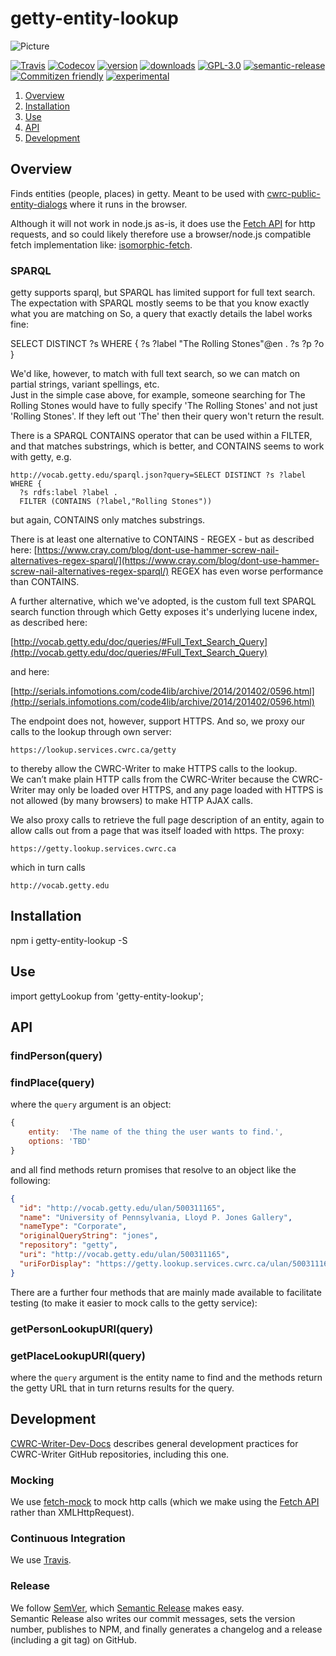 # getty-entity-lookup

![Picture](http://cwrc.ca/logos/CWRC_logos_2016_versions/CWRCLogo-Horz-FullColour.png)

[![Travis](https://img.shields.io/travis/cwrc/getty-entity-lookup.svg)](https://travis-ci.org/cwrc/getty-entity-lookup)
[![Codecov](https://img.shields.io/codecov/c/github/cwrc/getty-entity-lookup.svg)](https://codecov.io/gh/cwrc/getty-entity-lookup)
[![version](https://img.shields.io/npm/v/getty-entity-lookup.svg)](http://npm.im/getty-entity-lookup)
[![downloads](https://img.shields.io/npm/dm/getty-entity-lookup.svg)](http://npm-stat.com/charts.html?package=getty-entity-lookup&from=2015-08-01)
[![GPL-3.0](https://img.shields.io/npm/l/getty-entity-lookup.svg)](http://opensource.org/licenses/GPL-3.0)
[![semantic-release](https://img.shields.io/badge/%20%20%F0%9F%93%A6%F0%9F%9A%80-semantic--release-e10079.svg)](https://github.com/semantic-release/semantic-release)
[![Commitizen friendly](https://img.shields.io/badge/commitizen-friendly-brightgreen.svg)](http://commitizen.github.io/cz-cli/)
[![experimental](http://badges.github.io/stability-badges/dist/experimental.svg)](http://github.com/badges/stability-badges)

1. [Overview](#overview)
1. [Installation](#installation)
1. [Use](#use)
1. [API](#api)
1. [Development](#development)

## Overview

Finds entities (people, places) in getty. Meant to be used with [cwrc-public-entity-dialogs](https://github.com/cwrc-public-entity-dialogs) where it runs in the browser.

Although it will not work in node.js as-is, it does use the [Fetch API](https://developer.mozilla.org/en-US/docs/Web/API/Fetch_API) for http requests, and so could likely therefore use a browser/node.js compatible fetch implementation like: [isomorphic-fetch](https://www.npmjs.com/package/isomorphic-fetch).

### SPARQL

getty supports sparql, but SPARQL has limited support for full text search. The expectation with SPARQL mostly seems to be that you know exactly what you are matching on
So, a query that exactly details the label works fine:

SELECT DISTINCT ?s WHERE {
?s ?label "The Rolling Stones"@en .
?s ?p ?o
}

We'd like, however, to match with full text search, so we can match on partial strings, variant spellings, etc.  
Just in the simple case above, for example, someone searching for The Rolling Stones would have to fully specify 'The Rolling Stones' and not just 'Rolling Stones'. If they left out 'The' then their query won't return the result.

There is a SPARQL CONTAINS operator that can be used within a FILTER, and that matches substrings, which is better, and
CONTAINS seems to work with getty, e.g.

```text
http://vocab.getty.edu/sparql.json?query=SELECT DISTINCT ?s ?label WHERE {
  ?s rdfs:label ?label .
  FILTER (CONTAINS (?label,"Rolling Stones"))
```

but again, CONTAINS only matches substrings.

There is at least one alternative to CONTAINS - REGEX - but as described
here: [https://www.cray.com/blog/dont-use-hammer-screw-nail-alternatives-regex-sparql/](https://www.cray.com/blog/dont-use-hammer-screw-nail-alternatives-regex-sparql/) REGEX has even worse performance than CONTAINS.

A further alternative, which we've adopted, is the
custom full text SPARQL search function through which Getty exposes it's underlying lucene index, as described here:

[http://vocab.getty.edu/doc/queries/#Full_Text_Search_Query](http://vocab.getty.edu/doc/queries/#Full_Text_Search_Query)

and here:

[http://serials.infomotions.com/code4lib/archive/2014/201402/0596.html](http://serials.infomotions.com/code4lib/archive/2014/201402/0596.html)

The endpoint does not, however, support HTTPS. And so, we proxy our calls to the lookup through own server:

`https://lookup.services.cwrc.ca/getty`

to thereby allow the CWRC-Writer to make HTTPS calls to the lookup.  
We can’t make plain HTTP calls from the CWRC-Writer because the CWRC-Writer may only be
loaded over HTTPS, and any page loaded with HTTPS is not allowed (by many browsers) to make HTTP AJAX calls.

We also proxy calls to retrieve the full page description of an entity, again to allow calls out from a page that was itself
loaded with https. The proxy:

`https://getty.lookup.services.cwrc.ca`

which in turn calls

`http://vocab.getty.edu`

## Installation

npm i getty-entity-lookup -S

## Use

import gettyLookup from 'getty-entity-lookup';

## API

### findPerson(query)

### findPlace(query)

where the `query` argument is an object:

```js
{
    entity:  'The name of the thing the user wants to find.',
    options: 'TBD'
}
```

and all find methods return promises that resolve to an object like the following:

```json
{
  "id": "http://vocab.getty.edu/ulan/500311165",
  "name": "University of Pennsylvania, Lloyd P. Jones Gallery",
  "nameType": "Corporate",
  "originalQueryString": "jones",
  "repository": "getty",
  "uri": "http://vocab.getty.edu/ulan/500311165",
  "uriForDisplay": "https://getty.lookup.services.cwrc.ca/ulan/500311165"
}
```

There are a further four methods that are mainly made available to facilitate testing (to make it easier to mock calls to the getty service):

### getPersonLookupURI(query)

### getPlaceLookupURI(query)

where the `query` argument is the entity name to find and the methods return the getty URL that in turn returns results for the query.

## Development

[CWRC-Writer-Dev-Docs](https://github.com/cwrc/CWRC-Writer-Dev-Docs) describes general development practices for CWRC-Writer GitHub repositories, including this one.

<!-- ### Testing

The code in this repository is intended to run in the browser, and so we use [browser-run](https://github.com/juliangruber/browser-run) to run [browserified](http://browserify.org) [tape](https://github.com/substack/tape) tests directly in the browser.

We [decorate](https://en.wikipedia.org/wiki/Decorator_pattern) [tape](https://github.com/substack/tape) with [tape-promise](https://github.com/jprichardson/tape-promise) to allow testing with promises and async methods. -->

### Mocking

We use [fetch-mock](https://github.com/wheresrhys/fetch-mock) to mock http calls (which we make using the [Fetch API](https://developer.mozilla.org/en-US/docs/Web/API/Fetch_API) rather than XMLHttpRequest).

<!-- We use [sinon](http://sinonjs.org) [fake timers](http://sinonjs.org/releases/v4.0.1/fake-timers/) to test our timeouts, without having to wait for the timeouts.

### Code Coverage

We generate code coverage by instrumenting our code with [istanbul](https://github.com/gotwarlost/istanbul) before [browser-run](https://github.com/juliangruber/browser-run) runs the tests,
then extract the coverage (which [istanbul](https://github.com/gotwarlost/istanbul) writes to the global object, i.e., the window in the browser), format it with [istanbul](https://github.com/gotwarlost/istanbul), and finally report (Travis actually does this for us) to [codecov.io](codecov.io)

### Transpilation

We use [babelify](https://github.com/babel/babelify) and [babel-plugin-istanbul](https://github.com/istanbuljs/babel-plugin-istanbul) to compile our code, tests, and code coverage with [babel](https://github.com/babel/babel) -->

### Continuous Integration

We use [Travis](https://travis-ci.org).


### Release

We follow [SemVer](http://semver.org), which [Semantic Release](https://github.com/semantic-release/semantic-release) makes easy.  
Semantic Release also writes our commit messages, sets the version number, publishes to NPM, and finally generates a changelog and a release (including a git tag) on GitHub.
